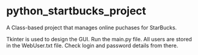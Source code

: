 # python_startbucks_project
A Class-based project that manages online puchases for StarBucks.

Tkinter is used to design the GUI.
Run the main.py file. All users are stored in the WebUser.txt file. Check login and password details from there.
